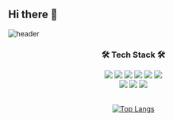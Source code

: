 ## Hi there 👋

<!--
**soojinjin/soojinjin** is a ✨ _special_ ✨ repository because its `README.md` (this file) appears on your GitHub profile.

Here are some ideas to get you started:

- 🔭 I’m currently working on ...
- 🌱 I’m currently learning ...
- 👯 I’m looking to collaborate on ...
- 🤔 I’m looking for help with ...
- 💬 Ask me about ...
- 📫 How to reach me: ...
- 😄 Pronouns: ...
- ⚡ Fun fact: ...
-->
<!-- 타이틀 소개 부분-->
![header](https://capsule-render.vercel.app/api?type=soft&color=F5F5F5&height=300&section=header&text=Welcome%20to%20soojin's%20Github&fontSize=50)


 
<!--내용 부분--> 
<h3 align="center">🛠 Tech Stack 🛠</h3>
<div align="center">
  <img src="https://img.shields.io/badge/java-%23ED8B00.svg?style=for-the-badge&logo=openjdk&logoColor=white">
  <img src="https://img.shields.io/badge/Spring_Boot-6DB33F?style=for-the-badge&logo=Spring%20Boot&logoColor=white">
 <img src="https://img.shields.io/badge/mysql-4479A1.svg?style=for-the-badge&logo=mysql&logoColor=white">
  <img src="https://img.shields.io/badge/python-3670A0?style=for-the-badge&logo=python&logoColor=ffdd54">
 <img src="https://img.shields.io/badge/Rabbitmq-FF6600?style=for-the-badge&logo=rabbitmq&logoColor=white">
 <img src="https://img.shields.io/badge/JWT-black?style=for-the-badge&logo=JSON%20web%20tokens">

</div>


<div align="center">

<img src="https://img.shields.io/badge/android%20studio-346ac1?style=for-the-badge&logo=android%20studio&logoColor=white">
<img src="https://img.shields.io/badge/IntelliJIDEA-000000.svg?style=for-the-badge&logo=intellij-idea&logoColor=white">
<img src="https://img.shields.io/badge/jupyter-%23FA0F00.svg?style=for-the-badge&logo=jupyter&logoColor=white">



<br>
<br>
 

<!-- 기술 통계 -->
[![Top Langs](https://github-readme-stats.vercel.app/api/top-langs/?username=soojinjin&langs_count=8&exclude_repo=hospital_distribution_data_project,income_data_pythonproject&layout=compact)](https://github.com/anuraghazra/github-readme-stats)
